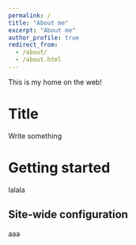 ```yaml
---
permalink: /
title: "About me"
excerpt: "About me"
author_profile: true
redirect_from: 
  - /about/
  - /about.html
---
```


This is my home on the web!

Title
======
Write something

Getting started
======
lalala

Site-wide configuration
------
aaa
